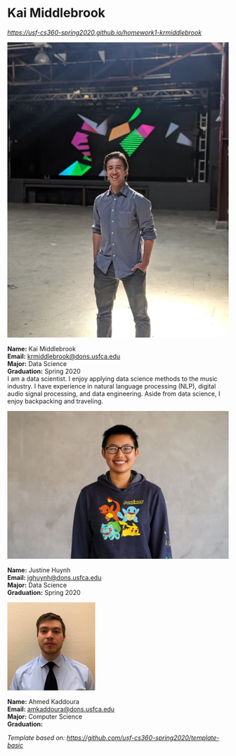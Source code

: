 # Kai Middlebrook

*<https://usf-cs360-spring2020.github.io/homework1-krmiddlebrook>*

![Profile Image](assets/kai_middlebrook_profile.jpg)

**Name:** Kai Middlebrook<br/>
**Email:** <krmiddlebrook@dons.usfca.edu><br/>
**Major:** Data Science<br/>
**Graduation:** Spring 2020<br/>
I am a data scientist. I enjoy applying data science methods to the music industry. I have experience in natural language processing (NLP), digital audio signal processing, and data engineering. Aside from data science, I enjoy backpacking and traveling.<br/>

![Profile Image](assets/justine_huynh_profile.jpg)

**Name:** Justine Huynh<br/>
**Email:** <jghuynh@dons.usfca.edu><br/>
**Major:** Data Science<br/>
**Graduation:** Spring 2020<br/>

![Profile Image](assets/ahmed_kaddoura_profile.jpg)

**Name:** Ahmed Kaddoura<br/>
**Email:** <amkaddoura@dons.usfca.edu><br/>
**Major:** Computer Science<br/>
**Graduation:**  <br/>

*Template based on: <https://github.com/usf-cs360-spring2020/template-basic>*
